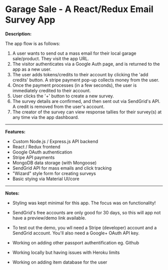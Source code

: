 # Garage Sale - A React/Redux Email Survey App



**Description:**

The app flow is as follows:

1.  A user wants to send out a mass email for their local garage sale/product. They visit the app URL.
2.  The visitor authenticates via a Google Auth page, and is returned to the app as a new user.
3.  The user adds tokens/credits to their account by clicking the 'add credits' button. A stripe payment pop-up collects money from the user.
4.  Once the payment processes (in a few seconds), the user is immediately credited to their account.
5.  User clicks the '+' button to create a new survey.
6.  The survey details are confirmed, and then sent out via SendGrid's API. A credit is removed from the user's account.
7.  The creator of the survey can view response tallies for their survey(s) at any time via the app dashboard.

---

**Features:**

* Custom Node.js / Express.js API backend
* React / Redux frontend
* Google OAuth authentication
* Stripe API payments
* MongoDB data storage (with Mongoose)
* SendGrid API for mass emails and click tracking
* "Wizard" style form for creating surveys
* Basic stying via Material UI/core

---

**Notes:**

* Styling was kept minimal for this app. The focus was on functionality!

* SendGrid's free accounts are only good for 30 days, so this will app not have a preview/demo link available.

* To test out the demo, you wll need a Stripe (developer) account and a SendGrid account. You'll also need a Google+ OAuth API key.

* Working on adding other passport authentification eg. Github

* Working locally but having issues with Heroku limits

* Working on adding item database for the user